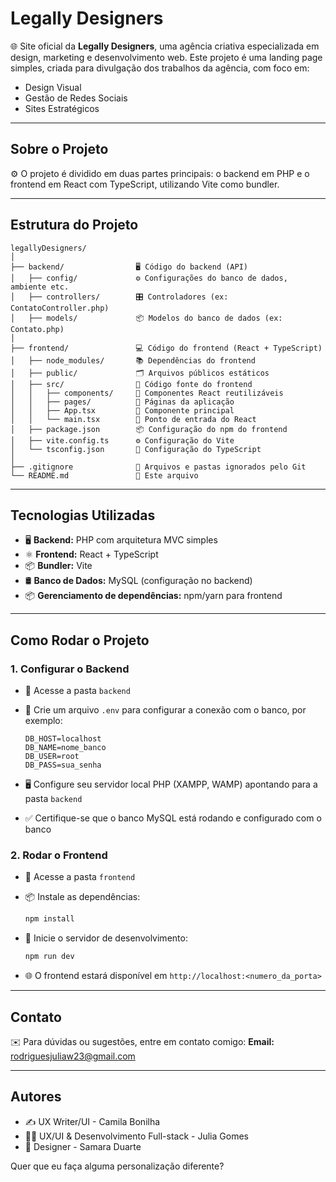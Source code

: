 # Legally Designers

🌐 Site oficial da **Legally Designers**, uma agência criativa especializada em design, marketing e desenvolvimento web. Este projeto é uma landing page simples, criada para divulgação dos trabalhos da agência, com foco em:

* Design Visual
* Gestão de Redes Sociais
* Sites Estratégicos

---

## Sobre o Projeto

⚙️ O projeto é dividido em duas partes principais: o backend em PHP e o frontend em React com TypeScript, utilizando Vite como bundler.

---

## Estrutura do Projeto

```
legallyDesigners/
│
├── backend/                🖥️ Código do backend (API)
│   ├── config/             ⚙️ Configurações do banco de dados, ambiente etc.
│   ├── controllers/        🎛️ Controladores (ex: ContatoController.php)
│   ├── models/             📦 Modelos do banco de dados (ex: Contato.php)
│
├── frontend/               💻 Código do frontend (React + TypeScript)
│   ├── node_modules/       📚 Dependências do frontend
│   ├── public/             🗂️ Arquivos públicos estáticos
│   ├── src/                💾 Código fonte do frontend
│   │   ├── components/     🔧 Componentes React reutilizáveis
│   │   ├── pages/          📄 Páginas da aplicação
│   │   ├── App.tsx         🚀 Componente principal
│   │   └── main.tsx        🎯 Ponto de entrada do React
│   ├── package.json        📦 Configuração do npm do frontend
│   ├── vite.config.ts      ⚙️ Configuração do Vite
│   └── tsconfig.json       📜 Configuração do TypeScript
│
├── .gitignore              🚫 Arquivos e pastas ignorados pelo Git
└── README.md               📖 Este arquivo
```

---

## Tecnologias Utilizadas

* 🖥️ **Backend:** PHP com arquitetura MVC simples
* ⚛️ **Frontend:** React + TypeScript
* 📦 **Bundler:** Vite
* 🛢️ **Banco de Dados:** MySQL (configuração no backend)
* 📦 **Gerenciamento de dependências:** npm/yarn para frontend

---

## Como Rodar o Projeto

### 1. Configurar o Backend

* 📂 Acesse a pasta `backend`

* 📝 Crie um arquivo `.env` para configurar a conexão com o banco, por exemplo:

  ```
  DB_HOST=localhost
  DB_NAME=nome_banco
  DB_USER=root
  DB_PASS=sua_senha
  ```

* 🖥️ Configure seu servidor local PHP (XAMPP, WAMP) apontando para a pasta `backend`

* ✅ Certifique-se que o banco MySQL está rodando e configurado com o banco

### 2. Rodar o Frontend

* 📂 Acesse a pasta `frontend`

* 📦 Instale as dependências:

  ```bash
  npm install
  ```

* 🚀 Inicie o servidor de desenvolvimento:

  ```bash
  npm run dev
  ```

* 🌐 O frontend estará disponível em `http://localhost:<numero_da_porta>`

---

## Contato

✉️ Para dúvidas ou sugestões, entre em contato comigo:
**Email:** [rodriguesjuliaw23@gmail.com](mailto:rodriguesjuliaw23@gmail.com)

---

## Autores

* ✍️ UX Writer/UI - Camila Bonilha
* 👩‍💻 UX/UI & Desenvolvimento Full-stack - Julia Gomes
* 🎨 Designer - Samara Duarte

Quer que eu faça alguma personalização diferente?
